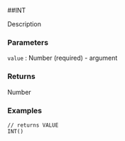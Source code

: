 ##INT

Description

### Parameters
`value` : Number (required) - argument

### Returns
Number

### Examples
```
// returns VALUE
INT()
```